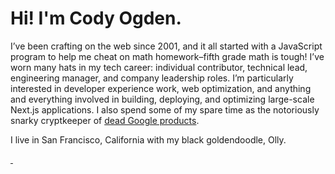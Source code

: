 # Hi! I'm Cody Ogden.

I’ve been crafting on the web since 2001, and it all started with a JavaScript program to help me cheat on math homework–fifth grade math is tough! I’ve worn many hats in my tech career: individual contributor, technical lead, engineering manager, and company leadership roles. I’m particularly interested in developer experience work, web optimization, and anything and everything involved in building, deploying, and optimizing large-scale Next.js applications. I also spend some of my spare time as the notoriously snarky cryptkeeper of [dead Google products](https://killedbygoogle.com).

I live in San Francisco, California with my black goldendoodle, Olly.

<a rel="me nofollow" href="https://mastodon.social/@codyogden">&nbsp;</a>
